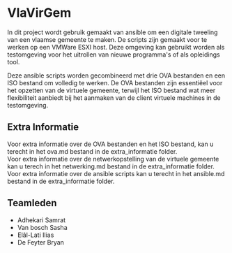 # VlaVirGem
In dit project wordt gebruik gemaakt van ansible om een digitale tweeling van een vlaamse gemeente te maken. De scripts zijn gemaakt voor te werken op een VMWare ESXI host. Deze omgeving kan gebruikt worden als testomgeving voor het uitrollen van nieuwe programma's of als opleidings tool.

Deze ansible scripts worden gecombineerd met drie OVA bestanden en een ISO bestand om volledig te werken. De OVA bestanden zijn essentiëel voor het opzetten van de virtuele gemeente, terwijl het ISO bestand wat meer flexibiliteit aanbiedt bij het aanmaken van de client virtuele machines in de testomgeving.  

## Extra Informatie
Voor extra informatie over de OVA bestanden en het ISO bestand, kan u terecht in het ova.md bestand in de extra_informatie folder.  
Voor extra informatie over de netwerkopstelling van de virtuele gemeente kan u terech in het netwerking.md bestand in de extra_informatie folder.  
Voor extra informatie over de ansible scripts kan u terecht in het ansible.md bestand in de extra_informatie folder.

## Teamleden
  - Adhekari Samrat
  - Van bosch Sasha
  - Elâl-Lati Ilias
  - De Feyter Bryan
